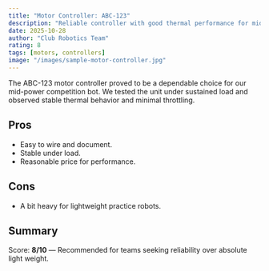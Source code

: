 ```yaml
---
title: "Motor Controller: ABC-123"
description: "Reliable controller with good thermal performance for mid-power robots."
date: 2025-10-28
author: "Club Robotics Team"
rating: 8
tags: [motors, controllers]
image: "/images/sample-motor-controller.jpg"
---
```


The ABC-123 motor controller proved to be a dependable choice for our mid-power competition bot. We tested the unit under sustained load and observed stable thermal behavior and minimal throttling.

## Pros

- Easy to wire and document.
- Stable under load.
- Reasonable price for performance.

## Cons

- A bit heavy for lightweight practice robots.

## Summary

Score: **8/10** — Recommended for teams seeking reliability over absolute light weight.
